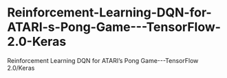 # Reinforcement-Learning-DQN-for-ATARI-s-Pong-Game---TensorFlow-2.0-Keras
Reinforcement Learning DQN for ATARI’s Pong Game---TensorFlow 2.0/Keras

